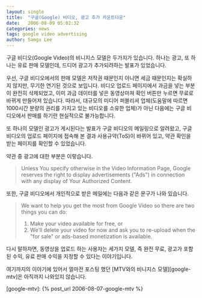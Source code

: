 ```yaml
---
layout: single
title:  "구글(Google) 비디오, 광고 추가 카운트다운"
date:   2006-08-09 05:02:32
categories: news
tags: google video advertising
author: Samgu Lee
---
```

구글 비디오(Google Video)의 비니지스 모델은 두가지가 있습니다. 하나는 광고, 또 하나는 유료 판매 모델인데, 드디어 광고가 추가되려하는 발표가 있었습니다.

우선, 구글 비디오에서의 판매 모델은 저작권 때문인지 아니면 세금 때문인지는 확실하지 않지만, 무기한 연기된 것으로 보입니다. 비디오 업로드 페이지에서 과금을 넣는 부분이 완전히 삭제되었고, 이미 과금 데이터를 넣은 동영상마져 확인 버튼만 누르면 무료로 바뀌게 만들어져 있습니다. 따라서, 대규모의 미디어 퍼블리셔 업체(도움말에 따르면 1000시간 분량의 권리를 가지고 있는 비디오를 소유한 업체)가 아닌 다음에는 구글 비디오에서 판매를 하기란 현실적으로 불가능합니다.

또 하나의 모델인 광고가 게시된다는 발표가 구글 비디오의 메일링으로 알려왔고, 구글 비디오의 업로드 페이지에 접속해 본 결과 사용규약(ToS)이 바뀌어 있고, 약관 확인을 받는 페이지를 확인할 수 있었습니다.

약관 중 광고에 대한 부분은 이렇습니다.

> Unless You specify otherwise in the Video Information Page, Google reserves the right to display advertisements ("Ads") in connection with any display of Your Authorized Content.

또한, 구글 비디오에서 개인적으로 받은 메일에는 다음과 같은 문구가 나와 있습니다.

> We want to help you get the most from Google Video so there are two things you can do:
>
> 1. Make your video available for free, or  
> 2. We'll delete your video for now and ask you to re-upload when the "for sale" or ads-based monetization is available.

다시 말하자면, 동영상을 업로드 하는 사용자는 세가지 모델, 즉 완전 무료, 광고가 포함된 수익, 유료 판매 수익을 지정할 수 있다는 이야기입니다.

여기까지의 이야기에 있어서 얼마전 포스팅 했던 [MTV와의 비니지스 모델][google-mtv]은 아직까지 나와있지 않습니다.

[google-mtv]: {% post_url 2006-08-07-google-mtv %}
